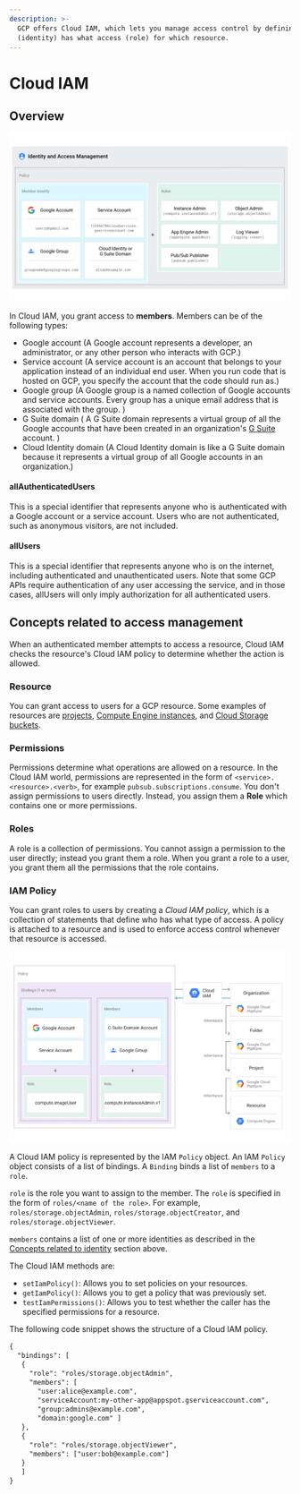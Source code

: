 ```yaml
---
description: >-
  GCP offers Cloud IAM, which lets you manage access control by defining who
  (identity) has what access (role) for which resource.
---
```


# Cloud IAM

## Overview

![Cloud IAM](../../.gitbook/assets/image%20%2822%29.png)

In Cloud IAM, you grant access to **members**. Members can be of the following types:

* Google account \(A Google account represents a developer, an administrator, or any other person who interacts with GCP.\)
* Service account \(A service account is an account that belongs to your application instead of an individual end user. When you run code that is hosted on GCP, you specify the account that the code should run as.\)
* Google group \(A Google group is a named collection of Google accounts and service accounts. Every group has a unique email address that is associated with the group. \)
* G Suite domain \( A G Suite domain represents a virtual group of all the Google accounts that have been created in an organization's [G Suite](https://gsuite.google.com/) account. \)
* Cloud Identity domain \(A Cloud Identity domain is like a G Suite domain because it represents a virtual group of all Google accounts in an organization.\)

#### allAuthenticatedUsers <a id="allauthenticatedusers"></a>

This is a special identifier that represents anyone who is authenticated with a Google account or a service account. Users who are not authenticated, such as anonymous visitors, are not included.

#### allUsers <a id="allusers"></a>

This is a special identifier that represents anyone who is on the internet, including authenticated and unauthenticated users. Note that some GCP APIs require authentication of any user accessing the service, and in those cases, allUsers will only imply authorization for all authenticated users.

## Concepts related to access management

When an authenticated member attempts to access a resource, Cloud IAM checks the resource's Cloud IAM policy to determine whether the action is allowed.

### Resource

 You can grant access to users for a GCP resource. Some examples of resources are [projects](https://cloud.google.com/resource-manager/docs/cloud-platform-resource-hierarchy#projects), [Compute Engine instances](https://cloud.google.com/compute/docs/instances/), and [Cloud Storage buckets](https://cloud.google.com/storage/docs/key-terms).

### Permissions

 Permissions determine what operations are allowed on a resource. In the Cloud IAM world, permissions are represented in the form of `<service>.<resource>.<verb>`, for example `pubsub.subscriptions.consume`.  You don't assign permissions to users directly. Instead, you assign them a **Role** which contains one or more permissions.

### Roles

A role is a collection of permissions. You cannot assign a permission to the user directly; instead you grant them a role. When you grant a role to a user, you grant them all the permissions that the role contains.

### IAM Policy

 You can grant roles to users by creating a _Cloud IAM policy_, which is a collection of statements that define who has what type of access. A policy is attached to a resource and is used to enforce access control whenever that resource is accessed.

![IAM policy](../../.gitbook/assets/image%20%289%29.png)

 A Cloud IAM policy is represented by the IAM `Policy` object. An IAM `Policy` object consists of a list of bindings. A `Binding` binds a list of `members` to a `role`.

`role` is the role you want to assign to the member. The `role` is specified in the form of `roles/<name of the role>`. For example, `roles/storage.objectAdmin`, `roles/storage.objectCreator`, and `roles/storage.objectViewer`.

`members` contains a list of one or more identities as described in the [Concepts related to identity](https://cloud.google.com/iam/docs/overview#concepts_related_identity) section above. 

The Cloud IAM methods are:

* `setIamPolicy()`: Allows you to set policies on your resources.
* `getIamPolicy()`: Allows you to get a policy that was previously set.
* `testIamPermissions()`: Allows you to test whether the caller has the specified permissions for a resource.

The following code snippet shows the structure of a Cloud IAM policy.

```text
{
  "bindings": [
   {
     "role": "roles/storage.objectAdmin",
     "members": [
       "user:alice@example.com",
       "serviceAccount:my-other-app@appspot.gserviceaccount.com",
       "group:admins@example.com",
       "domain:google.com" ]
   },
   {
     "role": "roles/storage.objectViewer",
     "members": ["user:bob@example.com"]
   }
   ]
}
```

